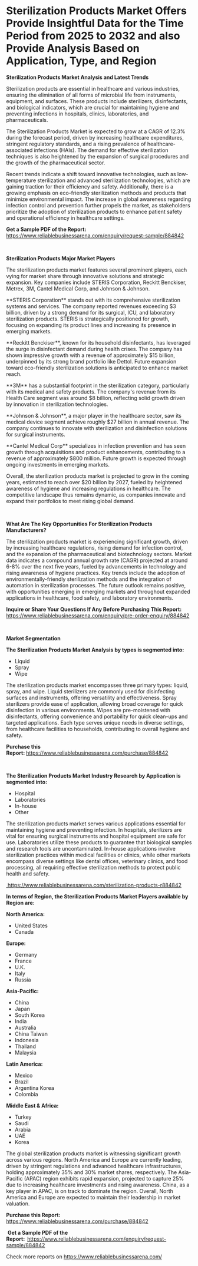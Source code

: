 <p><h1>Sterilization Products Market Offers Provide Insightful Data for the Time Period from 2025 to 2032 and also Provide Analysis Based on Application, Type, and Region</h1></p><p><strong>Sterilization Products Market Analysis and Latest Trends</strong></p>
<p><p>Sterilization products are essential in healthcare and various industries, ensuring the elimination of all forms of microbial life from instruments, equipment, and surfaces. These products include sterilizers, disinfectants, and biological indicators, which are crucial for maintaining hygiene and preventing infections in hospitals, clinics, laboratories, and pharmaceuticals. </p><p>The Sterilization Products Market is expected to grow at a CAGR of 12.3% during the forecast period, driven by increasing healthcare expenditures, stringent regulatory standards, and a rising prevalence of healthcare-associated infections (HAIs). The demand for effective sterilization techniques is also heightened by the expansion of surgical procedures and the growth of the pharmaceutical sector.</p><p>Recent trends indicate a shift toward innovative technologies, such as low-temperature sterilization and advanced sterilization technologies, which are gaining traction for their efficiency and safety. Additionally, there is a growing emphasis on eco-friendly sterilization methods and products that minimize environmental impact. The increase in global awareness regarding infection control and prevention further propels the market, as stakeholders prioritize the adoption of sterilization products to enhance patient safety and operational efficiency in healthcare settings.</p></p>
<p><strong>Get a Sample PDF of the Report:&nbsp;</strong> <a href="https://www.reliablebusinessarena.com/enquiry/request-sample/884842?utm_campaign=1943&utm_medium=2&utm_source=Github&utm_content=ia&utm_term=15022025&utm_id=sterilization-products">https://www.reliablebusinessarena.com/enquiry/request-sample/884842</a></p>
<p>&nbsp;</p>
<p><strong>Sterilization Products Major Market Players</strong></p>
<p><p>The sterilization products market features several prominent players, each vying for market share through innovative solutions and strategic expansion. Key companies include STERIS Corporation, Reckitt Benckiser, Metrex, 3M, Cantel Medical Corp, and Johnson & Johnson.</p><p>**STERIS Corporation** stands out with its comprehensive sterilization systems and services. The company reported revenues exceeding $3 billion, driven by a strong demand for its surgical, ICU, and laboratory sterilization products. STERIS is strategically positioned for growth, focusing on expanding its product lines and increasing its presence in emerging markets.</p><p>**Reckitt Benckiser**, known for its household disinfectants, has leveraged the surge in disinfectant demand during health crises. The company has shown impressive growth with a revenue of approximately $15 billion, underpinned by its strong brand portfolio like Dettol. Future expansion toward eco-friendly sterilization solutions is anticipated to enhance market reach.</p><p>**3M** has a substantial footprint in the sterilization category, particularly with its medical and safety products. The company's revenue from its Health Care segment was around $8 billion, reflecting solid growth driven by innovation in sterilization technologies.</p><p>**Johnson & Johnson**, a major player in the healthcare sector, saw its medical device segment achieve roughly $27 billion in annual revenue. The company continues to innovate with sterilization and disinfection solutions for surgical instruments.</p><p>**Cantel Medical Corp** specializes in infection prevention and has seen growth through acquisitions and product enhancements, contributing to a revenue of approximately $800 million. Future growth is expected through ongoing investments in emerging markets.</p><p>Overall, the sterilization products market is projected to grow in the coming years, estimated to reach over $20 billion by 2027, fueled by heightened awareness of hygiene and increasing regulations in healthcare. The competitive landscape thus remains dynamic, as companies innovate and expand their portfolios to meet rising global demand.</p></p>
<p>&nbsp;</p>
<p><strong>What Are The Key Opportunities For Sterilization Products Manufacturers?</strong></p>
<p><p>The sterilization products market is experiencing significant growth, driven by increasing healthcare regulations, rising demand for infection control, and the expansion of the pharmaceutical and biotechnology sectors. Market data indicates a compound annual growth rate (CAGR) projected at around 6-8% over the next five years, fueled by advancements in technology and rising awareness of hygiene practices. Key trends include the adoption of environmentally-friendly sterilization methods and the integration of automation in sterilization processes. The future outlook remains positive, with opportunities emerging in emerging markets and throughout expanded applications in healthcare, food safety, and laboratory environments.</p></p>
<p><strong>Inquire or Share Your Questions If Any Before Purchasing This Report:</strong> <a href="https://www.reliablebusinessarena.com/enquiry/pre-order-enquiry/884842?utm_campaign=1943&utm_medium=2&utm_source=Github&utm_content=ia&utm_term=15022025&utm_id=sterilization-products">https://www.reliablebusinessarena.com/enquiry/pre-order-enquiry/884842</a></p>
<p>&nbsp;</p>
<p><strong>Market Segmentation</strong></p>
<p><strong>The Sterilization Products Market Analysis by types is segmented into:</strong></p>
<p><ul><li>Liquid</li><li>Spray</li><li>Wipe</li></ul></p>
<p><p>The sterilization products market encompasses three primary types: liquid, spray, and wipe. Liquid sterilizers are commonly used for disinfecting surfaces and instruments, offering versatility and effectiveness. Spray sterilizers provide ease of application, allowing broad coverage for quick disinfection in various environments. Wipes are pre-moistened with disinfectants, offering convenience and portability for quick clean-ups and targeted applications. Each type serves unique needs in diverse settings, from healthcare facilities to households, contributing to overall hygiene and safety.</p></p>
<p><strong>Purchase this Report:&nbsp;</strong><a href="https://www.reliablebusinessarena.com/purchase/884842?utm_campaign=1943&utm_medium=2&utm_source=Github&utm_content=ia&utm_term=15022025&utm_id=sterilization-products">https://www.reliablebusinessarena.com/purchase/884842</a></p>
<p>&nbsp;</p>
<p><strong>The Sterilization Products Market Industry Research by Application is segmented into:</strong></p>
<p><ul><li>Hospital</li><li>Laboratories</li><li>In-house</li><li>Other</li></ul></p>
<p><p>The sterilization products market serves various applications essential for maintaining hygiene and preventing infection. In hospitals, sterilizers are vital for ensuring surgical instruments and hospital equipment are safe for use. Laboratories utilize these products to guarantee that biological samples and research tools are uncontaminated. In-house applications involve sterilization practices within medical facilities or clinics, while other markets encompass diverse settings like dental offices, veterinary clinics, and food processing, all requiring effective sterilization methods to protect public health and safety.</p></p>
<p><a href="https://www.reliablebusinessarena.com/sterilization-products-r884842?utm_campaign=1943&utm_medium=2&utm_source=Github&utm_content=ia&utm_term=15022025&utm_id=sterilization-products">&nbsp;https://www.reliablebusinessarena.com/sterilization-products-r884842</a></p>
<p><strong>In terms of Region, the Sterilization Products Market Players available by Region are:</strong></p>
<p>
    <p> <strong> North America: </strong>
        <ul>
            <li>United States</li>
            <li>Canada</li>
        </ul>
        </p> 
    <p> <strong> Europe: </strong>
        <ul>
            <li>Germany</li>
            <li>France</li>
            <li>U.K.</li>
            <li>Italy</li>
            <li>Russia</li>
        </ul>
        </p> 
    <p> <strong> Asia-Pacific: </strong>
        <ul>
            <li>China</li>
            <li>Japan</li>
            <li>South Korea</li>
            <li>India</li>
            <li>Australia</li>
            <li>China Taiwan</li>
            <li>Indonesia</li>
            <li>Thailand</li>
            <li>Malaysia</li>
        </ul>
        </p> 
    <p> <strong> Latin America: </strong>
        <ul>
            <li>Mexico</li>
            <li>Brazil</li>
            <li>Argentina Korea</li>
            <li>Colombia</li>
        </ul>
        </p> 
    <p> <strong> Middle East & Africa: </strong>
        <ul>
            <li>Turkey</li>
            <li>Saudi</li>
            <li>Arabia</li>
            <li>UAE</li>
            <li>Korea</li>
        </ul>
    </p>
    </p>
<p><p>The global sterilization products market is witnessing significant growth across various regions. North America and Europe are currently leading, driven by stringent regulations and advanced healthcare infrastructures, holding approximately 35% and 30% market shares, respectively. The Asia-Pacific (APAC) region exhibits rapid expansion, projected to capture 25% due to increasing healthcare investments and rising awareness. China, as a key player in APAC, is on track to dominate the region. Overall, North America and Europe are expected to maintain their leadership in market valuation.</p></p>
<p><strong>Purchase this Report: </strong><a href="https://www.reliablebusinessarena.com/purchase/884842?utm_campaign=1943&utm_medium=2&utm_source=Github&utm_content=ia&utm_term=15022025&utm_id=sterilization-products">https://www.reliablebusinessarena.com/purchase/884842</a></p>
<p>&nbsp;<strong>Get a Sample PDF of the Report:&nbsp;&nbsp;</strong><a href="https://www.reliablebusinessarena.com/enquiry/request-sample/884842?utm_campaign=1943&utm_medium=2&utm_source=Github&utm_content=ia&utm_term=15022025&utm_id=sterilization-products">https://www.reliablebusinessarena.com/enquiry/request-sample/884842</a></p>
<p><strong></strong></p>
<p>Check more reports on <a href="https://www.reliablebusinessarena.com/?utm_campaign=1943&utm_medium=2&utm_source=Github&utm_content=ia&utm_term=15022025&utm_id=sterilization-products">https://www.reliablebusinessarena.com/</a></p>